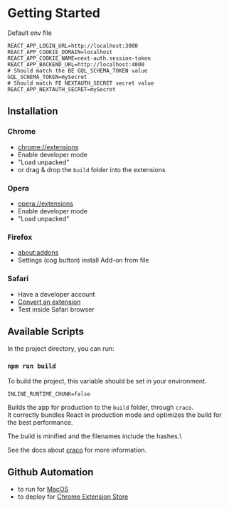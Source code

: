 # Getting Started

Default env file
```dotenv
REACT_APP_LOGIN_URL=http://localhost:3000
REACT_APP_COOKIE_DOMAIN=localhost
REACT_APP_COOKIE_NAME=next-auth.session-token
REACT_APP_BACKEND_URL=http://localhost:4000
# Should match the BE GQL_SCHEMA_TOKEN value
GQL_SCHEMA_TOKEN=mySecret
# Should match FE NEXTAUTH_SECRET secret value
REACT_APP_NEXTAUTH_SECRET=mySecret
```

## Installation

### Chrome
- [chrome://extensions](chrome://extensions)
- Enable developer mode
- "Load unpacked"
- or drag & drop the `build` folder into the extensions

### Opera
- [opera://extensions](opera://extensions)
- Enable developer mode
- "Load unpacked"

### Firefox
- [about:addons](about:addons)
- Settings (cog button) install Add-on from file

### Safari
- Have a developer account
- [Convert an extension](https://developer.apple.com/documentation/safariservices/safari_web_extensions/converting_a_web_extension_for_safari)
- Test inside Safari browser

## Available Scripts

In the project directory, you can run:

### `npm run build`

To build the project, this variable should be set in your environment.
```dotenv
INLINE_RUNTIME_CHUNK=false
```

Builds the app for production to the `build` folder, through `craco`.\
It correctly bundles React in production mode and optimizes the build for the best performance.

The build is minified and the filenames include the hashes.\

See the docs about [craco](https://github.com/dilanx/craco) for more information.

## Github Automation
- to run for [MacOS](https://docs.github.com/en/actions/deployment/deploying-xcode-applications/installing-an-apple-certificate-on-macos-runners-for-xcode-development#introduction)
- to deploy for [Chrome Extension Store](https://github.com/marketplace/actions/chrome-extension-upload-action)
